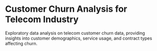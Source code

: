 # Customer Churn Analysis for Telecom Industry
 Exploratory data analysis on telecom customer churn data, providing insights into customer demographics, service usage, and contract types affecting churn.
